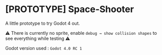 # [PROTOTYPE] Space-Shooter
A little prototype to try Godot 4 out.

:warning: There is currently no sprite, enable `debug → show collision shapes` to see everything while testing :warning:

Godot version used : `Godot 4.0 RC 1`

